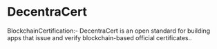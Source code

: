 # DecentraCert
BlockchainCertification:- DecentraCert is an open standard for building apps that issue and verify blockchain-based official certificates.. 
